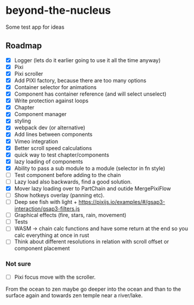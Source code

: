 # beyond-the-nucleus
Some test app for ideas

## Roadmap
- [x] Logger (lets do it earlier going to use it all the time anyway) 
- [x] Pixi 
- [x] Pixi scroller
- [x] Add PIXI factory, because there are too many options
- [x] Container selector for animations 
- [x] Component has container reference (and will select unselect)
- [x] Write protection against loops 
- [x] Chapter 
- [x] Component manager
- [x] styling 
- [x] webpack dev (or alternative)
- [x] Add lines between components
- [x] Vimeo integration
- [x] Better scroll speed calculations 
- [x] quick way to test chapter/components
- [x] lazy loading of components 
- [x] Ability to pass a sub module to a module (selector in fn style)
- [ ] Test component before adding to the chain
- [ ] Lazy load also backwards, find a good solution.
- [x] Mover lazy loading over to PartChain and outide MergePixiFlow
- [ ] Show hotkeys overlay (panning etc).
- [ ] Deep see fish with light + https://pixijs.io/examples/#/gsap3-interaction/gsap3-filters.js
- [ ] Graphical effects (fire, stars, rain, movement)
- [ ] Tests
- [ ] WASM -> chain calc functions and have some return at the end so you calc everything at once in rust
- [ ] Think about different resolutions in relation with scroll offset or component placement 
### Not sure
- [ ] Pixi focus move with the scroller. 

From the ocean to zen maybe go deeper into the ocean and than to the surface again and towards zen temple near a river/lake.
